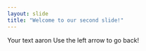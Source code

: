 ```yaml
---
layout: slide
title: "Welcome to our second slide!"
---
```

Your text aaron
Use the left arrow to go back!
